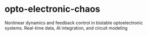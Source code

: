 # opto-electronic-chaos
Nonlinear dynamics and feedback control in bistable optoelectronic systems. Real-time data, AI integration, and circuit modeling
